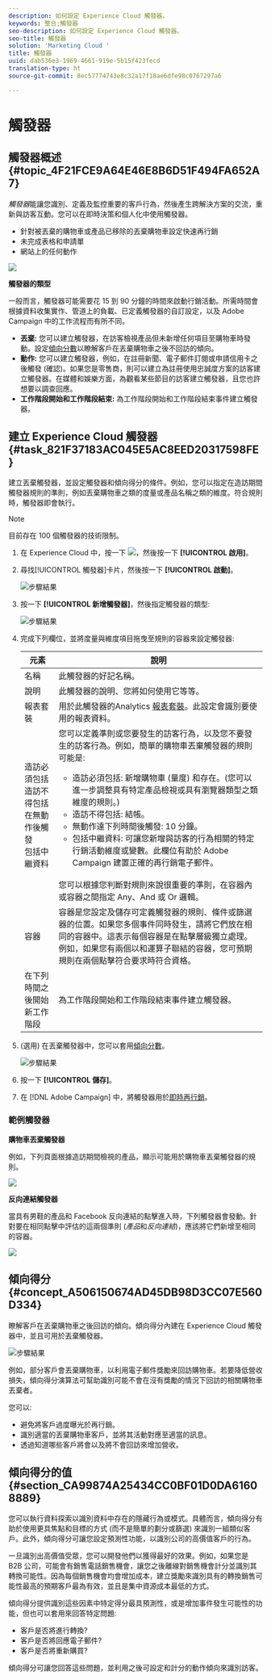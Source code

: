 ```yaml
---
description: 如何設定 Experience Cloud 觸發器。
keywords: 整合;觸發器
seo-description: 如何設定 Experience Cloud 觸發器。
seo-title: 觸發器
solution: 'Marketing Cloud '
title: 觸發器
uuid: dab536e3-1969-4661-919e-5b15f423fecd
translation-type: ht
source-git-commit: 8ec57774743e8c32a17f18ae6dfe98c0767297a6

---
```



# 觸發器

## 觸發器概述 {#topic_4F21FCE9A64E46E8B6D51F494FA652A7}

*觸發器*能讓您識別、定義及監控重要的客戶行為，然後產生跨解決方案的交流，重新與訪客互動。您可以在即時決策和個人化中使用觸發器。

* 針對被丟棄的購物車或產品已移除的丟棄購物車設定快速再行銷
* 未完成表格和申請單
* 網站上的任何動作

![](assets/trigger-abandonment-2.png)

**觸發器的類型**

一般而言，觸發器可能需要花 15 到 90 分鐘的時間來啟動行銷活動。所需時間會根據資料收集實作、管道上的負載、已定義觸發器的自訂設定，以及 Adobe Campaign 中的工作流程而有所不同。

* **丟棄:** 您可以建立觸發器，在訪客檢視產品但未新增任何項目至購物車時發動。設定[傾向分數](../activation/triggers.md#concept_A506150674AD45DB98D3CC07E560D334)以瞭解客戶在丟棄購物車之後不回訪的傾向。
* **動作:** 您可以建立觸發器，例如，在註冊新聞、電子郵件訂閱或申請信用卡之後觸發 (確認)。如果您是零售商，則可以建立為註冊使用忠誠度方案的訪客建立觸發器。在媒體和娛樂方面，為觀看某些節目的訪客建立觸發器，且您也許想要以調查回應。
* **工作階段開始和工作階段結束:** 為工作階段開始和工作階段結束事件建立觸發器。

## 建立 Experience Cloud 觸發器 {#task_821F37183AC045E5AC8EED20317598FE}

建立丟棄觸發器，並設定觸發器和傾向得分的條件。例如，您可以指定在造訪期間觸發器規則的準則，例如丟棄購物車之類的度量或產品名稱之類的維度。符合規則時，觸發器即會執行。

<!-- t_create-trigger.xml -->

>[!NOTE]
>
>目前存在 100 個觸發器的技術限制。

1. 在 Experience Cloud 中，按一下 ![](assets/menu-icon.png)，然後按一下 **[!UICONTROL 啟用]**。
1. 尋找[!UICONTROL 觸發器]卡片，然後按一下 **[!UICONTROL 啟動]**。

   ![步驟結果](assets/activation-triggers.png)

1. 按一下 **[!UICONTROL 新增觸發器]**，然後指定觸發器的類型:

   ![步驟結果](assets/add-trigger.png)

1. 完成下列欄位，並將度量與維度項目拖曳至規則的容器來設定觸發器:

   | 元素 | 說明 |
   |--- |--- |
   | 名稱 | 此觸發器的好記名稱。 |
   | 說明 | 此觸發器的說明、您將如何使用它等等。 |
   | 報表套裝 | 用於此觸發器的Analytics [報表套裝](https://marketing.adobe.com/resources/help/zh_TW/analytics/getting-started/report-suites.html)。此設定會識別要使用的報表資料。 |
   | 造訪必須包括<br>造訪不得包括<br>在無動作後觸發<br>包括中繼資料 | 您可以定義準則或您要發生的訪客行為，以及您不要發生的訪客行為。例如，簡單的購物車丟棄觸發器的規則可能是:<ul><li>造訪必須包括:  新增購物車 (量度) 和存在。(您可以進一步調整具有特定產品檢視或具有瀏覽器類型之類維度的規則。)</li><li>造訪不得包括:  結帳。</li><li>無動作達下列時間後觸發: 10 分鐘。</li><li>包括中繼資料: 可讓您新增與訪客的行為相關的特定行銷活動維度或變數。此欄位有助於 Adobe Campaign 建置正確的再行銷電子郵件。</li></ul><br>您可以根據您判斷對規則來說很重要的準則，在容器內或容器之間指定 Any、And 或 Or 邏輯。 |
   | 容器 | 容器是您設定及儲存可定義觸發器的規則、條件或篩選器的位置。如果您多個事件同時發生，請將它們放在相同的容器中。這表示每個容器是在點擊層級獨立處理。例如，如果您有兩個以和運算子聯結的容器，您可預期規則在兩個點擊符合要求時符合資格。 |
   | 在下列時間之後開始新工作階段 | 為工作階段開始和工作階段結束事件建立觸發器。 |

1. (選用) 在丟棄觸發器中，您可以套用[傾向分數](../activation/triggers.md#concept_A506150674AD45DB98D3CC07E560D334)。

   ![步驟結果](assets/propensity-scoring.png)

1. 按一下 **[!UICONTROL 儲存]**。
1. 在 [!DNL Adobe Campaign] 中，將觸發器用於[即時再行銷](https://docs.campaign.adobe.com/doc/standard/en/EMA_Transactional_messaging_Marketing_Cloud_Triggers.html)。

### 範例觸發器

**購物車丟棄觸發器**

例如，下列頁面根據造訪期間檢視的產品，顯示可能用於購物車丟棄觸發器的規則。

![](assets/abandonment-trigger.png)

**反向連結觸發器**

當具有男鞋的產品和 Facebook 反向連結的點擊進入時，下列觸發器會發動。針對要在相同點擊中評估的這兩個準則 (*產品*和*反向連結*)，應該將它們新增至相同的容器。

![](assets/fb-boots-promo.png)

## 傾向得分 {#concept_A506150674AD45DB98D3CC07E560D334}

<!-- propensity-scoring.xml -->

瞭解客戶在丟棄購物車之後回訪的傾向。傾向得分內建在 Experience Cloud 觸發器中，並且可用於丟棄觸發器。

![步驟結果](assets/propensity-scoring.png)

例如，部分客戶會丟棄購物車，以利用電子郵件獎勵來回訪購物車。若要降低營收損失，傾向得分演算法可幫助識別可能不會在沒有獎勵的情況下回訪的相關購物車丟棄者。

您可以:

* 避免將客戶過度曝光於再行銷。
* 識別適當的丟棄購物車客戶，並將其活動對應至適當的訊息。
* 透過知道哪些客戶將會以及將不會回訪來增加營收。

## 傾向得分的值{#section_CA99874A25434CC0BF01D0DA61608889}

您可以執行資料探索以識別資料中存在的隱藏行為或模式。具體而言，傾向得分有助於使用更具焦點和目標的方式 (而不是簡單的劃分或篩選) 來識別一組類似客戶。此外，傾向得分可讓您設定預測性功能，以識別公司的高價值客戶的行為。

一旦識別出高價值受眾，您可以開發他們以獲得最好的效果。例如，如果您是 B2B 公司，可能會有銷售電話銷售機會，讓您之後離線對銷售機會計分並識別其轉換可能性。因為每個銷售機會均會增加成本，建立獎勵來識別具有的轉換銷售可能性最高的預期客戶最為有效，並且是集中資源成本最低的方式。

傾向得分提供識別這些因素中特定得分最具預測性，或是增加事件發生可能性的功能，但也可以套用來回答特定問題:

* 客戶是否將進行轉換?
* 客戶是否將回應電子郵件?
* 客戶是否將重新購買?

傾向得分可讓您回答這些問題，並利用之後可設定和計分的動作傾向來識別訪客。
